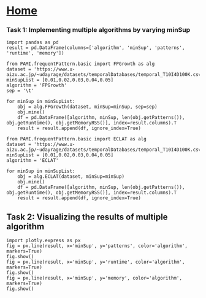 # **[Home](../index.html)**


### Task 1: Implementing multiple algorithms by varying minSup

    import pandas as pd
    result = pd.DataFrame(columns=['algorithm', 'minSup', 'patterns', 'runtime', 'memory'])

    from PAMI.frequentPattern.basic import FPGrowth as alg
    dataset = 'https://www.u-aizu.ac.jp/~udayrage/datasets/temporalDatabases/temporal_T10I4D100K.csv'
    minSupList = [0.01,0.02,0.03,0.04,0.05]
    algorithm = 'FPGrowth'
    sep = '\t'
    
    for minSup in minSupList:
        obj = alg.FPGrowth(dataset, minSup=minSup, sep=sep)
        obj.mine()
        df = pd.DataFrame([algorithm, minSup, len(obj.getPatterns()), obj.getRuntime(), obj.getMemoryRSS()], index=result.columns).T
        result = result.append(df, ignore_index=True)
    
    from PAMI.frequentPattern.basic import ECLAT as alg
    dataset = 'https://www.u-aizu.ac.jp/~udayrage/datasets/temporalDatabases/temporal_T10I4D100K.csv'
    minSupList = [0.01,0.02,0.03,0.04,0.05]
    algorithm = 'ECLAT'
    
    for minSup in minSupList:
        obj = alg.ECLAT(dataset, minSup=minSup)
        obj.mine()
        df = pd.DataFrame([algorithm, minSup, len(obj.getPatterns()), obj.getRuntime(), obj.getMemoryRSS()], index=result.columns).T
        result = result.append(df, ignore_index=True)

## Task 2: Visualizing the results of multiple algorithm

    import plotly.express as px
    fig = px.line(result, x='minSup', y='patterns', color='algorithm', markers=True)
    fig.show()
    fig = px.line(result, x='minSup', y='runtime', color='algorithm', markers=True)
    fig.show()
    fig = px.line(result, x='minSup', y='memory', color='algorithm', markers=True)
    fig.show()
